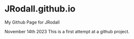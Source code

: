 # JRodall.github.io
My Github Page for JRodall

November 14th 2023
This is a first attempt at a github project. 
